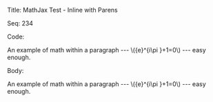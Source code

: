 Title:  MathJax Test - Inline with Parens

Seq:    234

Code: 

An example of math within a paragraph --- \\({e}^{i\pi }+1=0\\)
--- easy enough.

Body: 

An example of math within a paragraph --- \\({e}^{i\pi }+1=0\\)
--- easy enough.
